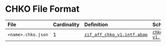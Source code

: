 # CHKO File Format

File | Cardinality | Definition | Schema | Example
:--- | :---  | :--- | :--- | :---
`<name>.chko.json` | 1 | [`zif_aff_chko_v1.intf.abap`](./type/zif_aff_chko_v1.intf.abap) | [`chko-v1.json`](./chko-v1.json) | [`z_aff_example_chko.chko.json`](./examples/z_aff_example_chko.chko.json)


